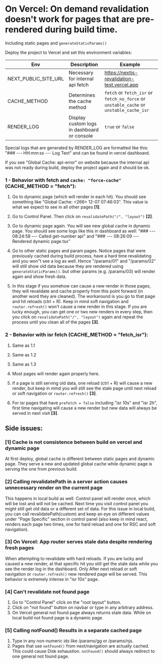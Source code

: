# On Vercel: On demand revalidation doesn't work for pages that are pre-rendered during build time.
Including static pages and `generateStaticParams()`

Deploy the project to Vercel and set this environment variables:

Env | Description | Example |
--- | --- | --- |
NEXT_PUBLIC_SITE_URL | Necessary for internal api fetch | https://nextjs-revalidation-test.vercel.app | 
CACHE_METHOD | Determines the cache method | `fetch` or `fetch_isr` or `fetch_no_force` or `unstable_cache` or `unstable_cache_isr` | 
RENDER_LOG | Display custom logs in dashboard or console | `true` or `false` | 

Special logs that are generated by RENDER_LOG are formatted like this: "### --- HH:mm:ss --- Log Text" and can be found in vercel dashboard.

If you see "Global Cache: api-error" on website because the internal api was not ready during build, deploy the project again and it should be ok.

### 1 - Behavior with fetch and `cache: "force-cache"` (CACHE_METHOD = "fetch"):

1. Go to dynamic page (which will render in each hit). You should see something like "Global Cache: <266> 12-07 07:46:03". This value is what we expect to see in all other pages **[1]**.

2. Go to Control Panel. Then click on `revalidatePath("/", "layout")` **[2]**.
3. Go to dynamic page again. You will see new global cache in dynamic page. You should see some logs like this in dashboard as well: "### --- 08:24:58 --- Called get-number api" and "### --- 08:26:09 --- Rendered dynamic page.tsx"
4. Go to other static pages and param pages. Notice pages that were previously cached during build process, have a hard time revalidating and you won"t see a log as well. Hence "/params/01" and "/params/02" will still show old data because they are rendered using `generateStaticParams()`. but other params (e.g. /params/03) will render again and show fresh data. 
5. In this stage if you somehow can cause a new render in those pages, they will revalidate and cache properly from this point forward (in another word they are cleaned). The workaround is you go to that page and hit reloads (ctrl + R). Keep in mind soft navigation and `router.refresh()` won't cause a new render in this stage. If you are lucky enough, you can get one or two new renders in every step, then you click on `revalidatePath("/", "layout")` again and repeat the process until you clean all of the pages **[3]**.

### 2 - Behavior with isr fetch (CACHE_METHOD = "fetch_isr"):

1. Same as 1.1

2. Same as 1.2
3. Same as 1.3
4. Most pages will render again properly here.
5. If a page is still serving old data, one reload (ctrl + R) will cause a new render, but keep in mind you will still see the stale page until next reload or soft navigation or `router.refresh()` **[3]**. 
6. For isr pages that have `prefetch = false` including "isr 10s" and "isr 2h", first time navigating will cause a new render but new data will always be served in next visit **[3]**.

## Side issues:
### [1] Cache is not consistence between build on vercel and dynamic page
At first deploy, global cache is different between static pages and dynamic page. They serve a new and updated global cache while dynamic page is serving the one from previous build.

### [2] Calling revalidatePath in a server action causes unnecessary render on the current page
This happens in local build as well. Control panel will render once, which will be lost and will not be cached. Next time you visit control panel you might still get old data or a different set of data. For this issue in local build, you can call revalidatePath(custom) and keep an eye on different values under "Page Specific" section in control panel (also keep in mind react, renders each page two times, one for hard reload and one for RSC and soft navigation).

### [3] On Vercel: App router serves stale data despite rendering fresh pages
When attempting to revalidate with hard reloads. If you are lucky and caused a new render, at that specific hit you still get the stale data while you see the render log in the dashboard. Only After next reload or soft navigation or `router.refresh()` new rendered page will be served. This behavior is extremely intense in "isr 10s" page.

### [4] Can't revalidate not found page

1. Go to "Control Panel" click on the "root layout" button.
2. Click on "not found" button on navbar or type in any arbitrary address.
3. On Vercel general not found page always returns stale data. While on local build not found page is a dynamic page.

### [5] Calling notFound() Results in a separate cached page

1. Type in any non-numeric ids like /params/gg or /params/njs.
2. Pages that use `notFound()` from next/navigation are actually cached. This could cause Disk exhaustion. `notFound()` should always redirect to one general not found page.

